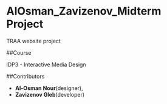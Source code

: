 # AlOsman_Zavizenov_Midterm Project

TRAA website project

##Course

IDP3 - Interactive Media Design

##Contributors

- **Al-Osman Nour**(designer),
- **Zavizenov Gleb**(developer)
